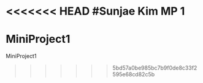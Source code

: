 <<<<<<< HEAD
#Sunjae Kim MP 1
=======
# MiniProject1
MiniProject1
>>>>>>> 5bd57a0be985bc7b9f0de8c33f2595e68cd82c5b
